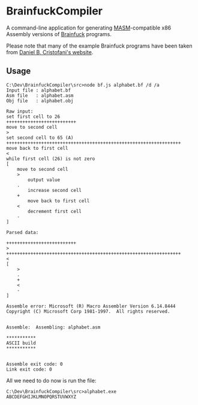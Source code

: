 # BrainfuckCompiler
A command-line application for generating [MASM](http://masm32.com/download.htm)-compatible x86 Assembly versions of [Brainfuck](https://en.wikipedia.org/wiki/Brainfuck) programs.

Please note that many of the example Brainfuck programs have been taken from [Daniel B. Cristofani's website](http://www.hevanet.com/cristofd/brainfuck/).

## Usage

```
C:\Dev\BrainfuckCompiler\src>node bf.js alphabet.bf /d /a
Input file : alphabet.bf
Asm file   : alphabet.asm
Obj file   : alphabet.obj

Raw input:
set first cell to 26
++++++++++++++++++++++++++
move to second cell
>
set second cell to 65 (A)
+++++++++++++++++++++++++++++++++++++++++++++++++++++++++++++++++
move back to first cell
<
while first cell (26) is not zero
[
    move to second cell
    >
        output value
    .
        increase second cell
    +
        move back to first cell
    <
        decrement first cell
    -
]

Parsed data:

++++++++++++++++++++++++++
>
+++++++++++++++++++++++++++++++++++++++++++++++++++++++++++++++++
<
[
    >
    .
    +
    <
    -
]

Assemble error: Microsoft (R) Macro Assembler Version 6.14.8444
Copyright (C) Microsoft Corp 1981-1997.  All rights reserved.


Assemble:  Assembling: alphabet.asm

***********
ASCII build
***********


Assemble exit code: 0
Link exit code: 0
```

All we need to do now is run the file:

```
C:\Dev\BrainfuckCompiler\src>alphabet.exe
ABCDEFGHIJKLMNOPQRSTUVWXYZ
```
